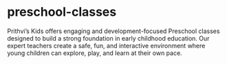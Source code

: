 # preschool-classes
  Prithvi’s Kids offers engaging and development-focused Preschool classes designed to build a strong foundation in early childhood education. Our expert teachers create a safe, fun, and interactive environment where young children can explore, play, and learn at their own pace.
